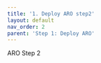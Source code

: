 ```yaml
---
title: '1. Deploy ARO step2'
layout: default
nav_order: 2
parent: 'Step 1: Deploy ARO'
---
```


ARO Step 2